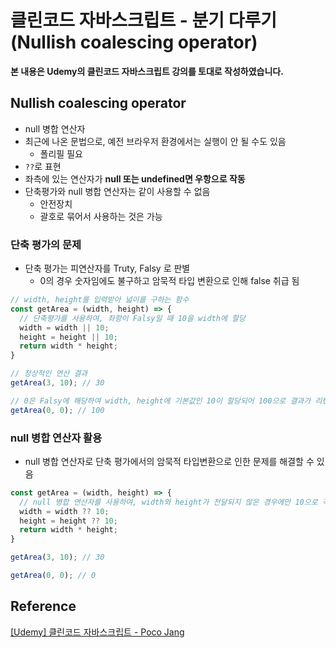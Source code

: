 # 클린코드 자바스크립트 - 분기 다루기(Nullish coalescing operator)



**본 내용은 Udemy의 클린코드 자바스크립트 강의를 토대로 작성하였습니다.**



## Nullish coalescing operator

* null 병합 연산자
* 최근에 나온 문법으로, 예전 브라우저 환경에서는 실행이 안 될 수도 있음
  * 폴리필 필요
* `??`로 표현
* 좌측에 있는 연산자가 **null 또는 undefined면 우항으로 작동**
* 단축평가와 null 병합 연산자는 같이 사용할 수 없음
  * 안전장치
  * 괄호로 묶어서 사용하는 것은 가능




### 단축 평가의 문제

* 단축 평가는 피연산자를 Truty, Falsy 로 판별
  * 0의 경우 숫자임에도 불구하고 암묵적 타입 변환으로 인해 false 취급 됨

```JavaScript
// width, height를 입력받아 넓이를 구하는 함수
const getArea = (width, height) => {
  // 단축평가를 사용하여, 좌항이 Falsy일 때 10을 width에 할당
  width = width || 10;
  height = height || 10;
  return width * height;
}

// 정상적인 연산 결과
getArea(3, 10); // 30

// 0은 Falsy에 해당하여 width, height에 기본값인 10이 할당되어 100으로 결과가 리턴
getArea(0, 0); // 100
```



### null 병합 연산자 활용

* null 병합 연산자로 단축 평가에서의 암묵적 타입변환으로 인한 문제를 해결할 수 있음

```JavaScript
const getArea = (width, height) => {
  // null 병합 연산자를 사용하여, width와 height가 전달되지 않은 경우에만 10으로 각 변수 할당
  width = width ?? 10;
  height = height ?? 10;
  return width * height;
}

getArea(3, 10); // 30

getArea(0, 0); // 0
```





## Reference

[[Udemy] 클린코드 자바스크립트 - Poco Jang](https://www.udemy.com/course/clean-code-js/)

